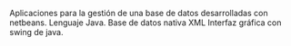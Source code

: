 Aplicaciones para la gestión de una base de datos desarrolladas con netbeans.
Lenguaje Java.
Base de datos nativa XML
Interfaz gráfica con swing de java.
